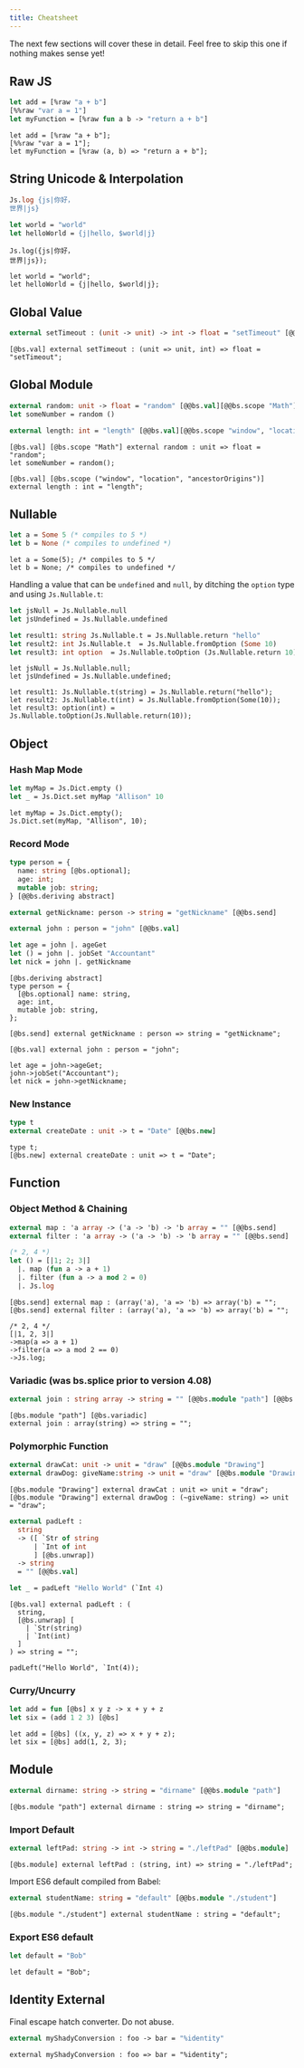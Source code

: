 ```yaml
---
title: Cheatsheet
---
```


The next few sections will cover these in detail. Feel free to skip this one if nothing makes sense yet!

## Raw JS

```ocaml
let add = [%raw "a + b"]
[%%raw "var a = 1"]
let myFunction = [%raw fun a b -> "return a + b"]
```

```reason
let add = [%raw "a + b"];
[%%raw "var a = 1"];
let myFunction = [%raw (a, b) => "return a + b"];
```

## String Unicode & Interpolation

```ocaml
Js.log {js|你好，
世界|js}

let world = "world"
let helloWorld = {j|hello, $world|j}
```

```reason
Js.log({js|你好，
世界|js});

let world = "world";
let helloWorld = {j|hello, $world|j};
```

## Global Value

```ocaml
external setTimeout : (unit -> unit) -> int -> float = "setTimeout" [@@bs.val]
```

```reason
[@bs.val] external setTimeout : (unit => unit, int) => float = "setTimeout";
```

## Global Module

```ocaml
external random: unit -> float = "random" [@@bs.val][@@bs.scope "Math"]
let someNumber = random ()

external length: int = "length" [@@bs.val][@@bs.scope "window", "location", "ancestorOrigins"]
```

```reason
[@bs.val] [@bs.scope "Math"] external random : unit => float = "random";
let someNumber = random();

[@bs.val] [@bs.scope ("window", "location", "ancestorOrigins")] external length : int = "length";
```

## Nullable

```ocaml
let a = Some 5 (* compiles to 5 *)
let b = None (* compiles to undefined *)
```

```reason
let a = Some(5); /* compiles to 5 */
let b = None; /* compiles to undefined */
```

Handling a value that can be `undefined` and `null`, by ditching the `option` type and using `Js.Nullable.t`:

```ocaml
let jsNull = Js.Nullable.null
let jsUndefined = Js.Nullable.undefined

let result1: string Js.Nullable.t = Js.Nullable.return "hello"
let result2: int Js.Nullable.t  = Js.Nullable.fromOption (Some 10)
let result3: int option  = Js.Nullable.toOption (Js.Nullable.return 10)
```

```reason
let jsNull = Js.Nullable.null;
let jsUndefined = Js.Nullable.undefined;

let result1: Js.Nullable.t(string) = Js.Nullable.return("hello");
let result2: Js.Nullable.t(int) = Js.Nullable.fromOption(Some(10));
let result3: option(int) = Js.Nullable.toOption(Js.Nullable.return(10));
```

## Object

### Hash Map Mode

```ocaml
let myMap = Js.Dict.empty ()
let _ = Js.Dict.set myMap "Allison" 10
```

```reason
let myMap = Js.Dict.empty();
Js.Dict.set(myMap, "Allison", 10);
```

### Record Mode

```ocaml
type person = {
  name: string [@bs.optional];
  age: int;
  mutable job: string;
} [@@bs.deriving abstract]

external getNickname: person -> string = "getNickname" [@@bs.send]

external john : person = "john" [@@bs.val]

let age = john |. ageGet
let () = john |. jobSet "Accountant"
let nick = john |. getNickname
```

```reason
[@bs.deriving abstract]
type person = {
  [@bs.optional] name: string,
  age: int,
  mutable job: string,
};

[@bs.send] external getNickname : person => string = "getNickname";

[@bs.val] external john : person = "john";

let age = john->ageGet;
john->jobSet("Accountant");
let nick = john->getNickname;
```

### New Instance

```ocaml
type t
external createDate : unit -> t = "Date" [@@bs.new]
```

```reason
type t;
[@bs.new] external createDate : unit => t = "Date";
```

## Function

### Object Method & Chaining

```ocaml
external map : 'a array -> ('a -> 'b) -> 'b array = "" [@@bs.send]
external filter : 'a array -> ('a -> 'b) -> 'b array = "" [@@bs.send]

(* 2, 4 *)
let () = [|1; 2; 3|]
  |. map (fun a -> a + 1)
  |. filter (fun a -> a mod 2 = 0)
  |. Js.log
```

```reason
[@bs.send] external map : (array('a), 'a => 'b) => array('b) = "";
[@bs.send] external filter : (array('a), 'a => 'b) => array('b) = "";

/* 2, 4 */
[|1, 2, 3|]
->map(a => a + 1)
->filter(a => a mod 2 == 0)
->Js.log;
```

### Variadic (was bs.splice prior to version 4.08)

```ocaml
external join : string array -> string = "" [@@bs.module "path"] [@@bs.variadic]
```

```reason
[@bs.module "path"] [@bs.variadic]
external join : array(string) => string = "";
```

### Polymorphic Function

```ocaml
external drawCat: unit -> unit = "draw" [@@bs.module "Drawing"]
external drawDog: giveName:string -> unit = "draw" [@@bs.module "Drawing"]
```

```reason
[@bs.module "Drawing"] external drawCat : unit => unit = "draw";
[@bs.module "Drawing"] external drawDog : (~giveName: string) => unit = "draw";
```

```ocaml
external padLeft :
  string
  -> ([ `Str of string
      | `Int of int
      ] [@bs.unwrap])
  -> string
  = "" [@@bs.val]

let _ = padLeft "Hello World" (`Int 4)
```

```reason
[@bs.val] external padLeft : (
  string,
  [@bs.unwrap] [
    | `Str(string)
    | `Int(int)
  ]
) => string = "";

padLeft("Hello World", `Int(4));
```

### Curry/Uncurry

```ocaml
let add = fun [@bs] x y z -> x + y + z
let six = (add 1 2 3) [@bs]
```

```reason
let add = [@bs] ((x, y, z) => x + y + z);
let six = [@bs] add(1, 2, 3);
```

## Module

```ocaml
external dirname: string -> string = "dirname" [@@bs.module "path"]
```

```reason
[@bs.module "path"] external dirname : string => string = "dirname";
```

### Import Default

```ocaml
external leftPad: string -> int -> string = "./leftPad" [@@bs.module]
```

```reason
[@bs.module] external leftPad : (string, int) => string = "./leftPad";
```

Import ES6 default compiled from Babel:

```ocaml
external studentName: string = "default" [@@bs.module "./student"]
```

```reason
[@bs.module "./student"] external studentName : string = "default";
```

### Export ES6 default

```ocaml
let default = "Bob"
```

```reason
let default = "Bob";
```

## Identity External

Final escape hatch converter. Do not abuse.

```ocaml
external myShadyConversion : foo -> bar = "%identity"
```

```reason
external myShadyConversion : foo => bar = "%identity";
```
